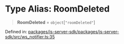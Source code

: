 # Type Alias: RoomDeleted

> **RoomDeleted** = `object`\[`"roomDeleted"`\]

Defined in: [packages/js-server-sdk/packages/js-server-sdk/src/ws\_notifier.ts:35](https://github.com/fishjam-cloud/js-server-sdk/blob/e133f8a6825619e67537d43e8483134d23c7dce1/packages/js-server-sdk/src/ws_notifier.ts#L35)
